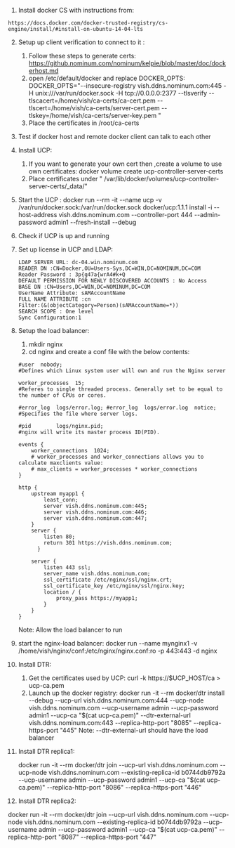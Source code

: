 1. Install docker CS with instructions from:
```  
https://docs.docker.com/docker-trusted-registry/cs-engine/install/#install-on-ubuntu-14-04-lts
```
2. Setup up client verification to connect to it :
    1. Follow these steps to generate certs:
        https://github.nominum.com/nominum/kelpie/blob/master/doc/dockerhost.md
    2. open /etc/default/docker and replace DOCKER_OPTS:
       DOCKER_OPTS="--insecure-registry vish.ddns.nominum.com:445 -H unix:///var/run/docker.sock -H tcp://0.0.0.0:2377 --tlsverify  --tlscacert=/home/vish/ca-certs/ca-cert.pem --tlscert=/home/vish/ca-certs/server-cert.pem --tlskey=/home/vish/ca-certs/server-key.pem "
    3. Place the certificates in /root/ca-certs
3. Test if docker host and remote docker client can talk to each other
4. Install UCP:
    1. If you want to generate your own cert then ,create a volume to use own certificates:
        docker volume create ucp-controller-server-certs
    2. Place certificates under " /var/lib/docker/volumes/ucp-controller-server-certs/\_data/"
5. Start the UCP :
    docker run --rm -it --name ucp -v /var/run/docker.sock:/var/run/docker.sock docker/ucp:1.1.1 install -i --host-address vish.ddns.nominum.com --controller-port 444 --admin-password admin1  --fresh-install --debug
6. Check if UCP is up and running
7. Set up license in UCP and LDAP:
    ```
    LDAP SERVER URL: dc-04.win.nominum.com
    READER DN :CN=Docker,OU=Users-Sys,DC=WIN,DC=NOMINUM,DC=COM
    Reader Password : 3p{g47a{wrA4#k+Q
    DEFAULT PERMISSION FOR NEWLY DISCOVERED ACCOUNTS : No Access
    BASE DN :CN=Users,DC=WIN,DC=NOMINUM,DC=COM
    UserName Attribute: sAMAccountName
    FULL NAME ATTRIBUTE :cn
    Filter:(&(objectCategory=Person)(sAMAccountName=*))
    SEARCH SCOPE : One level
    Sync Configuration:1
    ```
8. Setup the load balancer:
    1. mkdir nginx
    2. cd nginx and create a conf file with the below contents:
    ```
    #user  nobody;
    #Defines which Linux system user will own and run the Nginx server

    worker_processes  15;
    #Referes to single threaded process. Generally set to be equal to the number of CPUs or cores.

    #error_log  logs/error.log; #error_log  logs/error.log  notice;
    #Specifies the file where server logs.

    #pid        logs/nginx.pid;
    #nginx will write its master process ID(PID).

    events {
        worker_connections  1024;
        # worker_processes and worker_connections allows you to calculate maxclients value:
        # max_clients = worker_processes * worker_connections
    }

    http {
        upstream myapp1 {
            least_conn;
            server vish.ddns.nominum.com:445;
            server vish.ddns.nominum.com:446;
            server vish.ddns.nominum.com:447;
        }
        server {
            listen 80;
            return 301 https://vish.ddns.nominum.com;
          }

        server {
            listen 443 ssl;
            server_name vish.ddns.nominum.com;
            ssl_certificate /etc/nginx/ssl/nginx.crt;
            ssl_certificate_key /etc/nginx/ssl/nginx.key;  
            location / {
                proxy_pass https://myapp1;
            }
        }
    }
    ```
    Note: Allow the load balancer to run

9. start the nginx-load balancer:
    docker run --name mynginx1 -v /home/vish/nginx/conf:/etc/nginx/nginx.conf:ro -p 443:443  -d nginx

10. Install DTR:
    1. Get the certificates used by UCP:
       curl -k https://$UCP_HOST/ca > ucp-ca.pem
    2. Launch up the docker registry:
    docker run -it --rm docker/dtr install --debug --ucp-url vish.ddns.nominum.com:444 --ucp-node vish.ddns.nominum.com --ucp-username admin --ucp-password admin1 --ucp-ca "$(cat ucp-ca.pem)" --dtr-external-url vish.ddns.nominum.com:443 --replica-http-port "8085" --replica-https-port "445"
    Note: --dtr-external-url should have the load balancer
11. Install DTR replica1:

    docker run -it --rm docker/dtr join --ucp-url vish.ddns.nominum.com  --ucp-node vish.ddns.nominum.com --existing-replica-id b0744db9792a --ucp-username admin --ucp-password admin1 --ucp-ca "$(cat ucp-ca.pem)" --replica-http-port "8086" --replica-https-port "446"

12. Install DTR replica2:

  docker run -it --rm docker/dtr join --ucp-url vish.ddns.nominum.com  --ucp-node vish.ddns.nominum.com --existing-replica-id b0744db9792a --ucp-username admin --ucp-password admin1 --ucp-ca "$(cat ucp-ca.pem)" --replica-http-port "8087" --replica-https-port "447"
